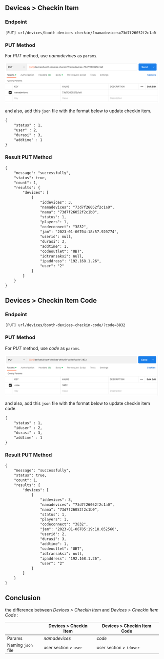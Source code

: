 ## Devices > Checkin Item

### Endpoint
````
[PUT] url/devices/booth-devices-checkin/?namadevices=73d7f26052f2c1a0
````

### PUT Method
For *PUT* method, use *namadevices* as ``params``.

![put_checkinitem](paramsputcheckinitem.png)

and also, add this ``json`` file with the format below to update checkin item.
````
{
    "status" : 1,
    "user" : 2,
    "durasi" : 3,
    "addtime" : 1
}
```` 

### Result PUT Method
````
{
    "message": "successfully",
    "status": true,
    "count": 1,
    "results": {
        "devices": [
            {
                "iddevices": 3,
                "namadevices": "73d7f26052f2c1a0",
                "nama": "73d7f26052f2c1b0",
                "status": 1,
                "players": 1,
                "codeconnect": "3832",
                "jam": "2023-01-06T04:18:57.920774",
                "userid": null,
                "durasi": 3,
                "addtime": 1,
                "codeoutlet": "UBT",
                "idtransaksi": null,
                "ipaddress": "192.168.1.26",
                "user": "2"
            }
        ]
    }
}
````

## Devices > Checkin Item Code

### Endpoint
````
[PUT] url/devices/booth-devices-checkin-code/?code=3832
````

### PUT Method
For *PUT* method, use *code* as ``params``.

![put_checkinitemcode](paramsputcheckinitemcode.png)

and also, add this ``json`` file with the format below to update checkin item code.
````
{
    "status" : 1,
    "iduser" : 2,
    "durasi" : 3,
    "addtime" : 1
}
```` 

### Result PUT Method
````
{
    "message": "successfully",
    "status": true,
    "count": 1,
    "results": {
        "devices": [
            {
                "iddevices": 3,
                "namadevices": "73d7f26052f2c1a0",
                "nama": "73d7f26052f2c1b0",
                "status": 1,
                "players": 1,
                "codeconnect": "3832",
                "jam": "2023-01-06T05:19:18.052560",
                "userid": 2,
                "durasi": 3,
                "addtime": 1,
                "codeoutlet": "UBT",
                "idtransaksi": null,
                "ipaddress": "192.168.1.26",
                "user": "2"
            }
        ]
    }
}
````

## Conclusion 
the difference between *Devices > Checkin Item* and *Devices > Checkin Item Code* :

|                    | **Devices > Checkin Item** | **Devices > Checkin Item Code** |
| ------------------ | -------------------------- | ------------------------------- |
| Params             |      *namadevices*         |             *code*              |
| Naming `json` file |   user section >  `user`   |     user section >  `iduser`    |
